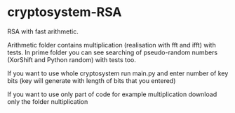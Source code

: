 # cryptosystem-RSA
RSA with fast arithmetic.

Arithmetic folder contains multiplication (realisation with fft and ifft) with tests.
In prime folder you can see searching of pseudo-random numbers (XorShift and Python random) with tests too.

If you want to use whole cryptosystem run main.py and enter number of key bits 
(key will generate with length of bits that you entered)

If you want to use only part of code for example multiplication download only the folder nultiplication
